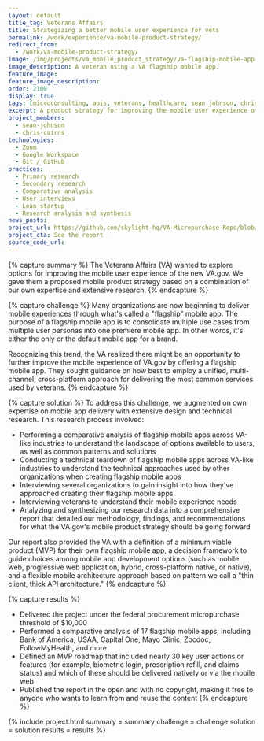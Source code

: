 ```yaml
---
layout: default
title_tag: Veterans Affairs
title: Strategizing a better mobile user experience for vets
permalink: /work/experience/va-mobile-product-strategy/
redirect_from:
  - /work/va-mobile-product-strategy/
image: /img/projects/va_mobile_product_strategy/va-flagship-mobile-app.svg
image_description: A veteran using a VA flagship mobile app.
feature_image:
feature_image_description:
order: 2100
display: true
tags: [microconsulting, apis, veterans, healthcare, sean johnson, chris cairns]
excerpt: A product strategy for improving the mobile user experience of VA.gov.
project_members:
  - sean-johnson
  - chris-cairns
technologies:
  - Zoom
  - Google Workspace
  - Git / GitHub
practices:
  - Primary research
  - Secondary research
  - Comparative analysis
  - User interviews
  - Lean startup
  - Research analysis and synthesis
news_posts:
project_url: https://github.com/skylight-hq/VA-Micropurchase-Repo/blob/master/2018-13-2018_VA%20Flagship_Mobile_Application/Deliverables/Skylight%20Digital%20LLC/va_flagship_mobile_application_analysis_summary.md
project_cta: See the report
source_code_url:
---
```


{% capture summary %}
The Veterans Affairs (VA) wanted to explore options for improving the mobile user
experience of the new VA.gov. We gave them a proposed mobile product strategy
based on a combination of our own expertise and extensive research.
{% endcapture %}

{% capture challenge %}
Many organizations are now beginning to deliver mobile experiences through what's
called a "flagship" mobile app. The purpose of a flagship mobile app is to consolidate
multiple use cases from multiple user personas into one premiere mobile app.
In other words, it's either the only or the default mobile app for a brand.

Recognizing this trend, the VA realized there might be an opportunity to further
improve the mobile experience of VA.gov by offering a flagship mobile app. They
sought guidance on how best to employ a unified, multi-channel, cross-platform
approach for delivering the most common services used by veterans.
{% endcapture %}

{% capture solution %}
To address this challenge, we augmented on own expertise on mobile app delivery
with extensive design and technical research. This research process involved:

- Performing a comparative analysis of flagship mobile apps across VA-like
industries to understand the landscape of options available to users, as well as
common patterns and solutions
- Conducting a technical teardown of flagship mobile apps across VA-like industries
to understand the technical approaches used by other organizations when creating
flagship mobile apps
- Interviewing several organizations to gain insight into how they've approached
creating their flagship mobile apps
- Interviewing veterans to understand their mobile experience needs
- Analyzing and synthesizing our research data into a comprehensive report
that detailed our methodology, findings, and recommendations for what the
VA.gov's mobile product strategy should be going forward

Our report also provided the VA with a definition of a minimum viable product
(MVP) for their own flagship mobile app, a decision framework to guide choices
among mobile app development options (such as mobile web, progressive web application,
hybrid, cross-platform native, or native), and a flexible mobile architecture approach
based on pattern we call a "thin client, thick API architecture."
{% endcapture %}

{% capture results %}
- Delivered the project under the federal procurement micropurchase threshold of $10,000
- Performed a comparative analysis of 17 flagship mobile apps, including Bank of America,
USAA, Capital One, Mayo Clinic, Zocdoc, FollowMyHealth, and more
- Defined an MVP roadmap that included nearly 30 key user actions or features
(for example, biometric login, prescription refill, and claims status) and which of
these should be delivered natively or via the mobile web
- Published the report in the open and with no copyright, making it free to anyone
who wants to learn from and reuse the content
{% endcapture %}

{% include project.html
  summary = summary
  challenge = challenge
  solution = solution
  results = results
%}
